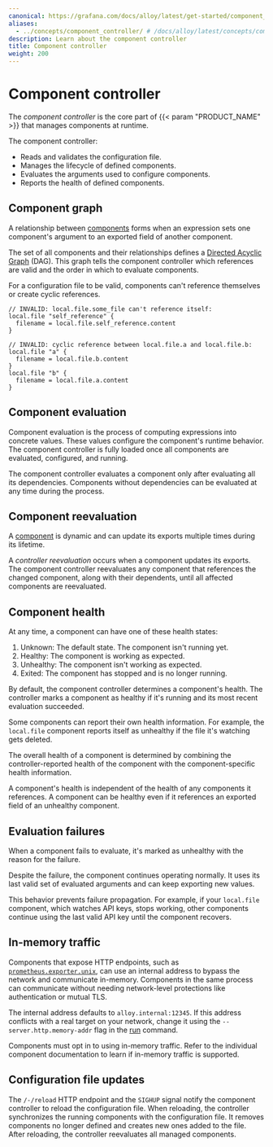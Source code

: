 ```yaml
---
canonical: https://grafana.com/docs/alloy/latest/get-started/component_controller/
aliases:
  - ../concepts/component_controller/ # /docs/alloy/latest/concepts/component_controller/
description: Learn about the component controller
title: Component controller
weight: 200
---
```


# Component controller

The _component controller_ is the core part of {{< param "PRODUCT_NAME" >}} that manages components at runtime.

The component controller:

- Reads and validates the configuration file.
- Manages the lifecycle of defined components.
- Evaluates the arguments used to configure components.
- Reports the health of defined components.

## Component graph

A relationship between [components][Components] forms when an expression sets one component's argument to an exported field of another component.

The set of all components and their relationships defines a [Directed Acyclic Graph][DAG] (DAG).
This graph tells the component controller which references are valid and the order in which to evaluate components.

For a configuration file to be valid, components can't reference themselves or create cyclic references.

```alloy
// INVALID: local.file.some_file can't reference itself:
local.file "self_reference" {
  filename = local.file.self_reference.content
}
```

```alloy
// INVALID: cyclic reference between local.file.a and local.file.b:
local.file "a" {
  filename = local.file.b.content
}
local.file "b" {
  filename = local.file.a.content
}
```

## Component evaluation

Component evaluation is the process of computing expressions into concrete values.
These values configure the component's runtime behavior.
The component controller is fully loaded once all components are evaluated, configured, and running.

The component controller evaluates a component only after evaluating all its dependencies.
Components without dependencies can be evaluated at any time during the process.

## Component reevaluation

A [component][Components] is dynamic and can update its exports multiple times during its lifetime.

A _controller reevaluation_ occurs when a component updates its exports.
The component controller reevaluates any component that references the changed component, along with their dependents, until all affected components are reevaluated.

## Component health

At any time, a component can have one of these health states:

1. Unknown: The default state. The component isn't running yet.
1. Healthy: The component is working as expected.
1. Unhealthy: The component isn't working as expected.
1. Exited: The component has stopped and is no longer running.

By default, the component controller determines a component's health.
The controller marks a component as healthy if it's running and its most recent evaluation succeeded.

Some components can report their own health information.
For example, the `local.file` component reports itself as unhealthy if the file it's watching gets deleted.

The overall health of a component is determined by combining the controller-reported health of the component with the component-specific health information.

A component's health is independent of the health of any components it references.
A component can be healthy even if it references an exported field of an unhealthy component.

## Evaluation failures

When a component fails to evaluate, it's marked as unhealthy with the reason for the failure.

Despite the failure, the component continues operating normally.
It uses its last valid set of evaluated arguments and can keep exporting new values.

This behavior prevents failure propagation.
For example, if your `local.file` component, which watches API keys, stops working, other components continue using the last valid API key until the component recovers.

## In-memory traffic

Components that expose HTTP endpoints, such as [`prometheus.exporter.unix`][prometheus.exporter.unix], can use an internal address to bypass the network and communicate in-memory.
Components in the same process can communicate without needing network-level protections like authentication or mutual TLS.

The internal address defaults to `alloy.internal:12345`.
If this address conflicts with a real target on your network, change it using the `--server.http.memory-addr` flag in the [run][] command.

Components must opt in to using in-memory traffic.
Refer to the individual component documentation to learn if in-memory traffic is supported.

## Configuration file updates

The `/-/reload` HTTP endpoint and the `SIGHUP` signal notify the component controller to reload the configuration file.
When reloading, the controller synchronizes the running components with the configuration file.
It removes components no longer defined and creates new ones added to the file.
After reloading, the controller reevaluates all managed components.

[DAG]: https://en.wikipedia.org/wiki/Directed_acyclic_graph
[prometheus.exporter.unix]: ../../reference/components/prometheus/prometheus.exporter.unix
[run]: ../../reference/cli/run/
[Components]: ../components/
